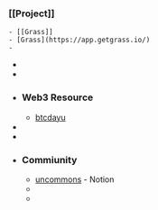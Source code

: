 ### [[Project]]
	- [[Grass]]
	- [Grass](https://app.getgrass.io/)
	-
-
-
- ### Web3 Resource
	- [btcdayu](https://btcdayu.gitbook.io/dayu)
-
-
- ### Commiunity
	- [uncommons](https://uncommons.notion.site/Uncommons-04ea0224d3cd4fe9b5181b6dd22d02b4) - Notion
	-
	-